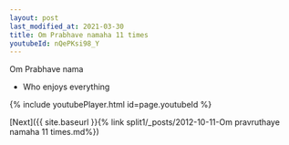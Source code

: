 ```yaml
---
layout: post
last_modified_at: 2021-03-30
title: Om Prabhave namaha 11 times
youtubeId: nQePKsi98_Y
---
```

 
 
Om Prabhave nama 
 
 -  Who enjoys everything 
 
  
 
  
 
 
 
 
 
 


{% include youtubePlayer.html id=page.youtubeId %}
 
[Next]({{ site.baseurl }}{% link  split1/_posts/2012-10-11-Om pravruthaye namaha 11 times.md%})
 
